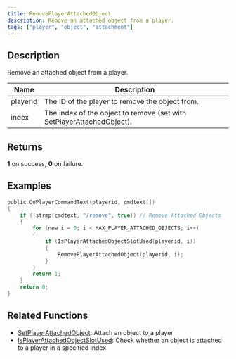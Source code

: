 ```yaml
---
title: RemovePlayerAttachedObject
description: Remove an attached object from a player.
tags: ["player", "object", "attachment"]
---
```


## Description

Remove an attached object from a player.

| Name     | Description                                                                                      |
| -------- | ------------------------------------------------------------------------------------------------ |
| playerid | The ID of the player to remove the object from.                                                  |
| index    | The index of the object to remove (set with [SetPlayerAttachedObject](SetPlayerAttachedObject)). |

## Returns

**1** on success, **0** on failure.

## Examples

```c
public OnPlayerCommandText(playerid, cmdtext[])
{
    if (!strmp(cmdtext, "/remove", true)) // Remove Attached Objects
    {
        for (new i = 0; i < MAX_PLAYER_ATTACHED_OBJECTS; i++)
        {
            if (IsPlayerAttachedObjectSlotUsed(playerid, i))
            {
                RemovePlayerAttachedObject(playerid, i);
            }
        }
        return 1;
    }
    return 0;
}
```

## Related Functions

- [SetPlayerAttachedObject](SetPlayerAttachedObject): Attach an object to a player
- [IsPlayerAttachedObjectSlotUsed](IsPlayerAttachedObjectSlotUsed): Check whether an object is attached to a player in a specified index
